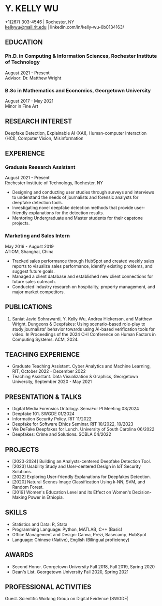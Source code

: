 # Y. KELLY WU

+1(267) 303-4546 | Rochester, NY  
kellywu@mail.rit.edu | linkedin.com/in/kelly-wu-0b0134163/

## EDUCATION

### Ph.D. in Computing & Information Sciences, Rochester Institute of Technology
August 2021 - Present  
Advisor: Dr. Matthew Wright

### B.Sc in Mathematics and Economics, Georgetown University
August 2017 - May 2021  
Minor in Fine Art  

## RESEARCH INTEREST

Deepfake Detection, Explainable AI (XAI), Human-computer Interaction (HCI), Computer Vision, Misinformation

## EXPERIENCE

### Graduate Research Assistant
August 2021 - Present  
Rochester Institute of Technology, Rochester, NY

- Designing and conducting user studies through surveys and interviews to understand the needs of journalists and forensic analysts for deepfake detection tools.
- Investigating novel deepfake detection methods that provide user-friendly explanations for the detection results.
- Mentoring Undergraduate and Master students for their capstone projects.

### Marketing and Sales Intern
May 2019 - August 2019  
ATIOM, Shanghai, China  

- Tracked sales performance through HubSpot and created weekly sales reports to visualize sales performance, identify existing problems, and suggest future goals.
- Managed a client database and established new client connections for future sales outreach.
- Conducted industry research on hospitality, property management, and major market competitors.

## PUBLICATIONS

1. Saniat Javid Sohrawardi, Y. Kelly Wu, Andrea Hickerson, and Matthew Wright. Dungeons & Deepfakes: Using scenario-based role-play to study journalists' behavior towards using AI-based verification tools for video. In Proceedings of the 2024 CHI Conference on Human Factors in Computing Systems. ACM, 2024.

## TEACHING EXPERIENCE

- Graduate Teaching Assistant. Cyber Analytics and Machine Learning, RIT, October 2022 - December 2022
- Teaching Assistant. Data Visualization & Graphics, Georgetown University, September 2020 - May 2021

## PRESENTATION & TALKS

- Digital Media Forensics Ontology. SemaFor PI Meeting 03/2024
- Deepfake 101. SWGDE 01/2024
- Information Security Policy. RIT 11/2022
- Deepfake for Software Ethics Seminar. RIT 10/2022, 10/2023
- We DeFake Deepfakes for Lunch. University of South Carolina 06/2022
- Deepfakes: Crime and Solutions. SCBLA 04/2022

## PROJECTS

- [2023-2024] Building an Analysts-centered Deepfake Detection Tool.
- [2023] Usability Study and User-centered Design in IoT Security Solutions.
- [2022] Exploring User-friendly Explanations for Deepfakes Detection.
- [2020] Natural Scenes Image Classification Using k-NN, SVM, and Random Forest.
- [2019] Women's Education Level and its Effect on Women's Decision-Making Power in Ethiopia.

## SKILLS

- Statistics and Data: R, Stata
- Programming Language: Python, MATLAB, C++ (Basic)
- Office Management and Design: Canva, Prezi, Basecamp, HubSpot
- Language: Chinese (Native), English (Bilingual proficiency)

## AWARDS

- Second Honor. Georgetown University Fall 2018, Fall 2019, Spring 2020
- Dean's List. Georgetown University Fall 2020, Spring 2021

## PROFESSIONAL ACTIVITIES

Guest. Scientific Working Group on Digital Evidence (SWGDE)
```

